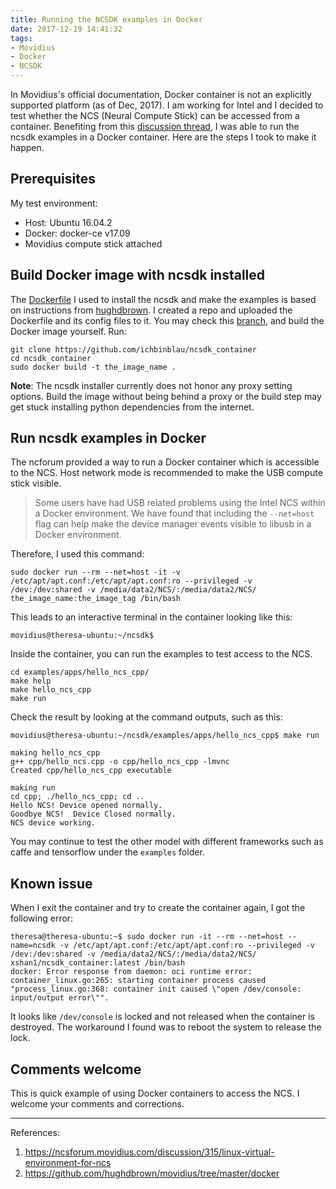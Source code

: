 ```yaml
---
title: Running the NCSDK examples in Docker
date: 2017-12-19 14:41:32
tags:
- Movidius
- Docker
- NCSDK
---
```

In Movidius's official documentation, Docker container is not an explicitly supported platform (as of Dec, 2017). I am working for Intel and I decided to test whether the NCS (Neural Compute Stick) can be accessed from a container. Benefiting from this [discussion thread](https://ncsforum.movidius.com/discussion/315/linux-virtual-environment-for-ncs), I was able to run the ncsdk examples in a Docker container. Here are the steps I took to make it happen. 

## Prerequisites
My test environment:

 - Host: Ubuntu 16.04.2
 - Docker: docker-ce v17.09
 - Movidius compute stick attached

## Build Docker image with ncsdk installed
The [Dockerfile](https://github.com/ichbinblau/ncsdk_container/blob/master/Dockerfile) I used to install the ncsdk and make the examples is based on instructions from [hughdbrown](https://github.com/hughdbrown/movidius/tree/master/docker). I created a repo and uploaded the Dockerfile and its config files to it. You may check this [branch](https://github.com/ichbinblau/ncsdk_container), and build the Docker image yourself. Run:

```
git clone https://github.com/ichbinblau/ncsdk_container 
cd ncsdk_container
sudo docker build -t the_image_name .
```
**Note**: The ncsdk installer currently does not honor any proxy setting options. Build the image without being behind a proxy or the build step may get stuck installing python dependencies from the internet. 

## Run ncsdk examples in Docker 
The ncforum provided a way to run a Docker container which is accessible to the NCS. Host network mode is recommended to make the USB compute stick visible. 

> Some users have had USB related problems using the Intel NCS within a Docker environment. We have found that including the `--net=host` flag can help make the device manager events visible to libusb in a Docker environment. 

Therefore, I used this command:

```
sudo docker run --rm --net=host -it -v /etc/apt/apt.conf:/etc/apt/apt.conf:ro --privileged -v /dev:/dev:shared -v /media/data2/NCS/:/media/data2/NCS/ the_image_name:the_image_tag /bin/bash
```
This leads to an interactive terminal in the container looking like this:

```
movidius@theresa-ubuntu:~/ncsdk$
```
Inside the container, you can run the examples to test access to the NCS.

```
cd examples/apps/hello_ncs_cpp/
make help
make hello_ncs_cpp
make run
```
Check the result by looking at the command outputs, such as this:

```
movidius@theresa-ubuntu:~/ncsdk/examples/apps/hello_ncs_cpp$ make run

making hello_ncs_cpp
g++ cpp/hello_ncs.cpp -o cpp/hello_ncs_cpp -lmvnc
Created cpp/hello_ncs_cpp executable

making run
cd cpp; ./hello_ncs_cpp; cd ..
Hello NCS! Device opened normally.
Goodbye NCS!  Device Closed normally.
NCS device working.
```
You may continue to test the other model with different frameworks such as caffe and tensorflow under the `examples` folder. 

## Known issue
When I exit the container and try to create the container again, I got the following error:

```
theresa@theresa-ubuntu:~$ sudo docker run -it --rm --net=host --name=ncsdk -v /etc/apt/apt.conf:/etc/apt/apt.conf:ro --privileged -v /dev:/dev:shared -v /media/data2/NCS/:/media/data2/NCS/ xshan1/ncsdk_container:latest /bin/bash
docker: Error response from daemon: oci runtime error: container_linux.go:265: starting container process caused "process_linux.go:368: container init caused \"open /dev/console: input/output error\"".
```
It looks like `/dev/console` is locked and not released when the container is destroyed. The workaround I found was to reboot the system to release the lock.  

## Comments welcome
This is quick example of using Docker containers to access the NCS.  I welcome your comments and corrections.

---------
References:
1. https://ncsforum.movidius.com/discussion/315/linux-virtual-environment-for-ncs
2. https://github.com/hughdbrown/movidius/tree/master/docker
